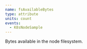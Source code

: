 ```yaml
---
name: fsAvailableBytes
type: attribute
units: count
events:
  - K8sNodeSample
---
```


Bytes available in the node filesystem.

